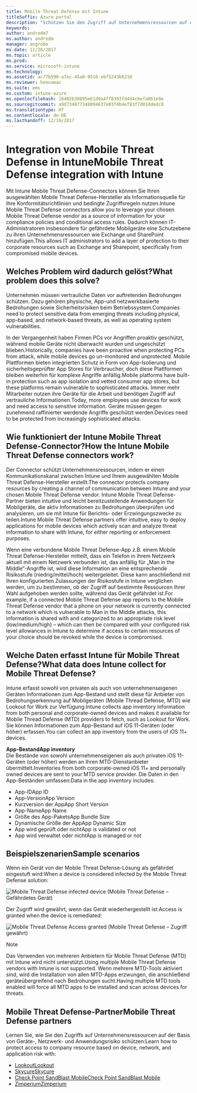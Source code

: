 ```yaml
---
title: Mobile Threat Defense mit Intune
titleSuffix: Azure portal
description: "Schützen Sie den Zugriff auf Unternehmensressourcen auf der Basis des Geräterisikos."
keywords: 
author: andredm7
ms.author: andredm
manager: angrobe
ms.date: 11/28/2017
ms.topic: article
ms.prod: 
ms.service: microsoft-intune
ms.technology: 
ms.assetid: ac77b590-a7ec-45a0-9516-ebf5243b6210
ms.reviewer: heenamac
ms.suite: ems
ms.custom: intune-azure
ms.openlocfilehash: 16402b30895e61d9a4ff8393fd4d4c6efa061e9e
ms.sourcegitcommit: a9d734877340894637e03f4b4ef83f7d01ddedc8
ms.translationtype: HT
ms.contentlocale: de-DE
ms.lasthandoff: 12/19/2017
---
```

# <a name="mobile-threat-defense-integration-with-intune"></a><span data-ttu-id="42fb1-103">Integration von Mobile Threat Defense in Intune</span><span class="sxs-lookup"><span data-stu-id="42fb1-103">Mobile Threat Defense integration with Intune</span></span>


<span data-ttu-id="42fb1-104">Mit Intune Mobile Threat Defense-Connectors können Sie Ihren ausgewählten Mobile Threat Defense-Hersteller als Informationsquelle für Ihre Konformitätsrichtlinien und bedingte Zugriffsregeln nutzen.</span><span class="sxs-lookup"><span data-stu-id="42fb1-104">Intune Mobile Threat Defense connectors allow you to leverage your chosen Mobile Threat Defense vendor as a source of information for your compliance policies and conditional access rules.</span></span> <span data-ttu-id="42fb1-105">Dadurch können IT-Administratoren insbesondere für gefährdete Mobilgeräte eine Schutzebene zu ihren Unternehmensressourcen wie Exchange und SharePoint hinzufügen.</span><span class="sxs-lookup"><span data-stu-id="42fb1-105">This allows IT administrators to add a layer of protection to their corporate resources such as Exchange and Sharepoint, specifically from compromised mobile devices.</span></span>

## <a name="what-problem-does-this-solve"></a><span data-ttu-id="42fb1-106">Welches Problem wird dadurch gelöst?</span><span class="sxs-lookup"><span data-stu-id="42fb1-106">What problem does this solve?</span></span>

<span data-ttu-id="42fb1-107">Unternehmen müssen vertrauliche Daten vor auftretenden Bedrohungen schützen. Dazu gehören physische, App-und netzwerkbasierte Bedrohungen sowie Sicherheitsrisiken beim Betriebssystem.</span><span class="sxs-lookup"><span data-stu-id="42fb1-107">Companies need to protect sensitive data from emerging threats including physical, app-based, and network-based threats, as well as operating system vulnerabilities.</span></span>

<span data-ttu-id="42fb1-108">In der Vergangenheit haben Firmen PCs vor Angriffen proaktiv geschützt, während mobile Geräte nicht überwacht wurden und ungeschützt blieben.</span><span class="sxs-lookup"><span data-stu-id="42fb1-108">Historically, companies have been proactive when protecting PCs from attack, while mobile devices go un-monitored and unprotected.</span></span> <span data-ttu-id="42fb1-109">Mobile Plattformen bieten integrierten Schutz in Form von App-Isolierung und sicherheitsgeprüfter App Stores für Verbraucher, doch diese Plattformen bleiben weiterhin für komplexe Angriffe anfällig.</span><span class="sxs-lookup"><span data-stu-id="42fb1-109">Mobile platforms have built-in protection such as app isolation and vetted consumer app stores, but these platforms remain vulnerable to sophisticated attacks.</span></span> <span data-ttu-id="42fb1-110">Immer mehr Mitarbeiter nutzen ihre Geräte für die Arbeit und benötigen Zugriff auf vertrauliche Informationen.</span><span class="sxs-lookup"><span data-stu-id="42fb1-110">Today, more employees use devices for work and need access to sensitive information.</span></span> <span data-ttu-id="42fb1-111">Geräte müssen gegen zunehmend raffinierter werdende Angriffe geschützt werden.</span><span class="sxs-lookup"><span data-stu-id="42fb1-111">Devices need to be protected from increasingly sophisticated attacks.</span></span>

## <a name="how-the-intune-mobile-threat-defense-connectors-work"></a><span data-ttu-id="42fb1-112">Wie funktioniert der Intune Mobile Threat Defense-Connector?</span><span class="sxs-lookup"><span data-stu-id="42fb1-112">How the Intune Mobile Threat Defense connectors work?</span></span>

<span data-ttu-id="42fb1-113">Der Connector schützt Unternehmensressourcen, indem er einen Kommunikationskanal zwischen Intune und Ihrem ausgewählten Mobile Threat Defense-Hersteller erstellt.</span><span class="sxs-lookup"><span data-stu-id="42fb1-113">The connector protects company resources by creating a channel of communication between Intune and your chosen Mobile Threat Defense vendor.</span></span> <span data-ttu-id="42fb1-114">Intune Mobile Threat Defense-Partner bieten intuitive und leicht bereitzustellende Anwendungen für Mobilgeräte, die aktiv Informationen zu Bedrohungen überprüfen und analysieren, um sie mit Intune für Berichts- oder Erzwingungszwecke zu teilen.</span><span class="sxs-lookup"><span data-stu-id="42fb1-114">Intune Mobile Threat Defense partners offer intuitive, easy to deploy applications for mobile devices which actively scan and analyze threat information to share with Intune, for either reporting or enforcement purposes.</span></span> 

<span data-ttu-id="42fb1-115">Wenn eine verbundene Mobile Threat Defense-App z.B. einem Mobile Threat Defense-Hersteller mitteilt, dass ein Telefon in Ihrem Netzwerk aktuell mit einem Netzwerk verbunden ist, das anfällig für „Man in the Middle“-Angriffe ist, wird diese Information an eine entsprechende Risikostufe (niedrig/mittel/hoch) weitergeleitet. Diese kann anschließend mit Ihren konfigurierten Zulassungen der Risikostufe in Intune verglichen werden, um zu bestimmen, ob der Zugriff auf bestimmte Ressourcen Ihrer Wahl aufgehoben werden sollte, während das Gerät gefährdet ist.</span><span class="sxs-lookup"><span data-stu-id="42fb1-115">For example, if a connected Mobile Threat Defense app reports to the Mobile Threat Defense vendor that a phone on your network is currently connected to a network which is vulnerable to Man in the Middle attacks, this information is shared with and categorized to an appropriate risk level (low/medium/high) – which can then be compared with your configured risk level allowances in Intune to determine if access to certain resources of your choice should be revoked while the device is compromised.</span></span>

## <a name="what-data-does-intune-collect-for-mobile-threat-defense"></a><span data-ttu-id="42fb1-116">Welche Daten erfasst Intune für Mobile Threat Defense?</span><span class="sxs-lookup"><span data-stu-id="42fb1-116">What data does Intune collect for Mobile Threat Defense?</span></span>

<span data-ttu-id="42fb1-117">Intune erfasst sowohl von privaten als auch von unternehmenseigenen Geräten Informationen zum App-Bestand und stellt diese für Anbieter von Bedrohungserkennung auf Mobilgeräten (Mobile Thread Defense, MTD) wie Lookout for Work zur Verfügung.</span><span class="sxs-lookup"><span data-stu-id="42fb1-117">Intune collects app inventory information from both personal and corporate-owned devices and makes it available for Mobile Thread Defense (MTD) providers to fetch, such as Lookout for Work.</span></span> <span data-ttu-id="42fb1-118">Sie können Informationen zum App-Bestand auf iOS 11-Geräten (oder höher) erfassen.</span><span class="sxs-lookup"><span data-stu-id="42fb1-118">You can collect an app inventory from the users of iOS 11+ devices.</span></span>

<span data-ttu-id="42fb1-119">**App-Bestand**</span><span class="sxs-lookup"><span data-stu-id="42fb1-119">**App inventory**</span></span>  
<span data-ttu-id="42fb1-120">Die Bestände von sowohl unternehmenseigenen als auch privaten iOS 11-Geräten (oder höher) werden an Ihren MTD-Dienstanbieter übermittelt.</span><span class="sxs-lookup"><span data-stu-id="42fb1-120">Inventories from both corporate-owned iOS 11+ and personally owned devices are sent to your MTD service provider.</span></span> <span data-ttu-id="42fb1-121">Die Daten in den App-Beständen umfassen:</span><span class="sxs-lookup"><span data-stu-id="42fb1-121">Data in the app inventory includes:</span></span>

 - <span data-ttu-id="42fb1-122">App-ID</span><span class="sxs-lookup"><span data-stu-id="42fb1-122">App ID</span></span>
 - <span data-ttu-id="42fb1-123">App-Version</span><span class="sxs-lookup"><span data-stu-id="42fb1-123">App Version</span></span>
 - <span data-ttu-id="42fb1-124">Kurzversion der App</span><span class="sxs-lookup"><span data-stu-id="42fb1-124">App Short Version</span></span>
 - <span data-ttu-id="42fb1-125">App-Name</span><span class="sxs-lookup"><span data-stu-id="42fb1-125">App Name</span></span>
 - <span data-ttu-id="42fb1-126">Größe des App-Pakets</span><span class="sxs-lookup"><span data-stu-id="42fb1-126">App Bundle Size</span></span>
 - <span data-ttu-id="42fb1-127">Dynamische Größe der App</span><span class="sxs-lookup"><span data-stu-id="42fb1-127">App Dynamic Size</span></span>
 - <span data-ttu-id="42fb1-128">App wird geprüft oder nicht</span><span class="sxs-lookup"><span data-stu-id="42fb1-128">App is validated or not</span></span>
 - <span data-ttu-id="42fb1-129">App wird verwaltet oder nicht</span><span class="sxs-lookup"><span data-stu-id="42fb1-129">App is managed or not</span></span>

## <a name="sample-scenarios"></a><span data-ttu-id="42fb1-130">Beispielszenarien</span><span class="sxs-lookup"><span data-stu-id="42fb1-130">Sample scenarios</span></span>

<span data-ttu-id="42fb1-131">Wenn ein Gerät von der Mobile Threat Defense-Lösung als gefährdet eingestuft wird:</span><span class="sxs-lookup"><span data-stu-id="42fb1-131">When a device is considered infected by the Mobile Threat Defense solution:</span></span>

![Mobile Threat Defense infected device (Mobile Threat Defense – Gefährdetes Gerät)](./media/MTD-image-1.png)

<span data-ttu-id="42fb1-133">Der Zugriff wird gewährt, wenn das Gerät wiederhergestellt ist:</span><span class="sxs-lookup"><span data-stu-id="42fb1-133">Access is granted when the device is remediated:</span></span>

![Mobile Threat Defense Access granted (Mobile Threat Defense – Zugriff gewährt)](./media/MTD-image-2.png)

> [!NOTE] 
> <span data-ttu-id="42fb1-135">Das Verwenden von mehreren Anbietern für Mobile Threat Defense (MTD) mit Intune wird nicht unterstützt.</span><span class="sxs-lookup"><span data-stu-id="42fb1-135">Using multiple Mobile Threat Defense vendors with Intune is not supported.</span></span> <span data-ttu-id="42fb1-136">Wenn mehrere MTD-Tools aktiviert sind, wird die Installation von allen MTD-Apps erzwungen, die anschließend geräteübergreifend nach Bedrohungen sucht.</span><span class="sxs-lookup"><span data-stu-id="42fb1-136">Having multiple MTD tools enabled will force all MTD apps to be installed and scan across devices for threats.</span></span>

## <a name="mobile-threat-defense-partners"></a><span data-ttu-id="42fb1-137">Mobile Threat Defense-Partner</span><span class="sxs-lookup"><span data-stu-id="42fb1-137">Mobile Threat Defense partners</span></span>

<span data-ttu-id="42fb1-138">Lernen Sie, wie Sie den Zugriffs auf Unternehmensressourcen auf der Basis von Geräte-, Netzwerk- und Anwendungsrisiko schützen:</span><span class="sxs-lookup"><span data-stu-id="42fb1-138">Learn how to protect access to company resource based on device, network, and application risk with:</span></span>

- [<span data-ttu-id="42fb1-139">Lookout</span><span class="sxs-lookup"><span data-stu-id="42fb1-139">Lookout</span></span>](lookout-mobile-threat-defense-connector.md)
- [<span data-ttu-id="42fb1-140">Skycure</span><span class="sxs-lookup"><span data-stu-id="42fb1-140">Skycure</span></span>](skycure-mobile-threat-defense-connector.md)
- [<span data-ttu-id="42fb1-141">Check Point SandBlast Mobile</span><span class="sxs-lookup"><span data-stu-id="42fb1-141">Check Point SandBlast Mobile</span></span>](checkpoint-sandblast-mobile-mobile-threat-defense-connector.md)
- [<span data-ttu-id="42fb1-142">Zimperium</span><span class="sxs-lookup"><span data-stu-id="42fb1-142">Zimperium</span></span>](zimperium-mobile-threat-defense-connector.md)
